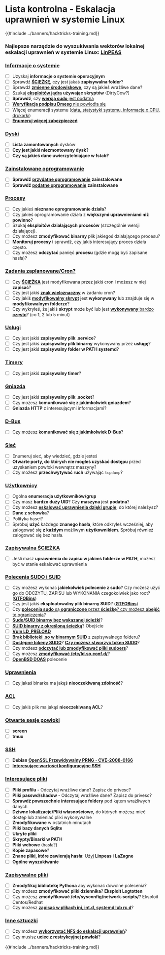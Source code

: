 # Lista kontrolna - Eskalacja uprawnień w systemie Linux

{{#include ../banners/hacktricks-training.md}}

### **Najlepsze narzędzie do wyszukiwania wektorów lokalnej eskalacji uprawnień w systemie Linux:** [**LinPEAS**](https://github.com/carlospolop/privilege-escalation-awesome-scripts-suite/tree/master/linPEAS)

### [Informacje o systemie](privilege-escalation/#system-information)

- [ ] Uzyskaj **informacje o systemie operacyjnym**
- [ ] Sprawdź [**ŚCIEŻKĘ**](privilege-escalation/#path), czy jest jakaś **zapisywalna folder**?
- [ ] Sprawdź [**zmienne środowiskowe**](privilege-escalation/#env-info), czy są jakieś wrażliwe dane?
- [ ] Szukaj [**eksploitów jądra**](privilege-escalation/#kernel-exploits) **używając skryptów** (DirtyCow?)
- [ ] **Sprawdź**, czy [**wersja sudo** jest podatna](privilege-escalation/#sudo-version)
- [ ] [**Weryfikacja podpisu Dmesg** nie powiodła się](privilege-escalation/#dmesg-signature-verification-failed)
- [ ] Więcej enumeracji systemu ([data, statystyki systemu, informacje o CPU, drukarki](privilege-escalation/#more-system-enumeration))
- [ ] [**Enumeruj więcej zabezpieczeń**](privilege-escalation/#enumerate-possible-defenses)

### [Dyski](privilege-escalation/#drives)

- [ ] **Lista zamontowanych** dysków
- [ ] **Czy jest jakiś niezmontowany dysk?**
- [ ] **Czy są jakieś dane uwierzytelniające w fstab?**

### [**Zainstalowane oprogramowanie**](privilege-escalation/#installed-software)

- [ ] **Sprawdź** [**przydatne oprogramowanie**](privilege-escalation/#useful-software) **zainstalowane**
- [ ] **Sprawdź** [**podatne oprogramowanie**](privilege-escalation/#vulnerable-software-installed) **zainstalowane**

### [Procesy](privilege-escalation/#processes)

- [ ] Czy jakieś **nieznane oprogramowanie działa**?
- [ ] Czy jakieś oprogramowanie działa z **większymi uprawnieniami niż powinno**?
- [ ] Szukaj **eksploitów działających procesów** (szczególnie wersji działającej).
- [ ] Czy możesz **zmodyfikować binarny** plik jakiegoś działającego procesu?
- [ ] **Monitoruj procesy** i sprawdź, czy jakiś interesujący proces działa często.
- [ ] Czy możesz **odczytać** pamięć **procesu** (gdzie mogą być zapisane hasła)?

### [Zadania zaplanowane/Cron?](privilege-escalation/#scheduled-jobs)

- [ ] Czy [**ŚCIEŻKA**](privilege-escalation/#cron-path) jest modyfikowana przez jakiś cron i możesz w niej **zapisać**?
- [ ] Czy jest jakiś [**znak wieloznaczny**](privilege-escalation/#cron-using-a-script-with-a-wildcard-wildcard-injection) w zadaniu cron?
- [ ] Czy jakiś [**modyfikowalny skrypt**](privilege-escalation/#cron-script-overwriting-and-symlink) jest **wykonywany** lub znajduje się w **modyfikowalnym folderze**?
- [ ] Czy wykryłeś, że jakiś **skrypt** może być lub jest [**wykonywany** bardzo **często**](privilege-escalation/#frequent-cron-jobs)? (co 1, 2 lub 5 minut)

### [Usługi](privilege-escalation/#services)

- [ ] Czy jest jakiś **zapisywalny plik .service**?
- [ ] Czy jest jakiś **zapisywalny plik binarny** wykonywany przez **usługę**?
- [ ] Czy jest jakiś **zapisywalny folder w PATH systemd**?

### [Timery](privilege-escalation/#timers)

- [ ] Czy jest jakiś **zapisywalny timer**?

### [Gniazda](privilege-escalation/#sockets)

- [ ] Czy jest jakiś **zapisywalny plik .socket**?
- [ ] Czy możesz **komunikować się z jakimkolwiek gniazdem**?
- [ ] **Gniazda HTTP** z interesującymi informacjami?

### [D-Bus](privilege-escalation/#d-bus)

- [ ] Czy możesz **komunikować się z jakimkolwiek D-Bus**?

### [Sieć](privilege-escalation/#network)

- [ ] Enumeruj sieć, aby wiedzieć, gdzie jesteś
- [ ] **Otwarte porty, do których nie mogłeś uzyskać dostępu** przed uzyskaniem powłoki wewnątrz maszyny?
- [ ] Czy możesz **przechwytywać ruch** używając `tcpdump`?

### [Użytkownicy](privilege-escalation/#users)

- [ ] Ogólna **enumeracja użytkowników/grup**
- [ ] Czy masz **bardzo duży UID**? Czy **maszyna** jest **podatna**?
- [ ] Czy możesz [**eskalować uprawnienia dzięki grupie**](privilege-escalation/interesting-groups-linux-pe/), do której należysz?
- [ ] **Dane z schowka**?
- [ ] Polityka haseł?
- [ ] Spróbuj **użyć** każdego **znanego hasła**, które odkryłeś wcześniej, aby zalogować się **z każdym** możliwym **użytkownikiem**. Spróbuj również zalogować się bez hasła.

### [Zapisywalna ŚCIEŻKA](privilege-escalation/#writable-path-abuses)

- [ ] Jeśli masz **uprawnienia do zapisu w jakimś folderze w PATH**, możesz być w stanie eskalować uprawnienia

### [Polecenia SUDO i SUID](privilege-escalation/#sudo-and-suid)

- [ ] Czy możesz wykonać **jakiekolwiek polecenie z sudo**? Czy możesz użyć go do ODCZYTU, ZAPISU lub WYKONANIA czegokolwiek jako root? ([**GTFOBins**](https://gtfobins.github.io))
- [ ] Czy jest jakiś **eksploatowalny plik binarny SUID**? ([**GTFOBins**](https://gtfobins.github.io))
- [ ] Czy [**polecenia sudo** są **ograniczone** przez **ścieżkę**? czy możesz **obejść** te ograniczenia](privilege-escalation/#sudo-execution-bypassing-paths)?
- [ ] [**Sudo/SUID binarny bez wskazanej ścieżki**](privilege-escalation/#sudo-command-suid-binary-without-command-path)?
- [ ] [**SUID binarny z określoną ścieżką**](privilege-escalation/#suid-binary-with-command-path)? Obejście
- [ ] [**Vuln LD_PRELOAD**](privilege-escalation/#ld_preload)
- [ ] [**Brak biblioteki .so w binarnym SUID**](privilege-escalation/#suid-binary-so-injection) z zapisywalnego folderu?
- [ ] [**Dostępne tokeny SUDO**](privilege-escalation/#reusing-sudo-tokens)? [**Czy możesz stworzyć token SUDO**](privilege-escalation/#var-run-sudo-ts-less-than-username-greater-than)?
- [ ] Czy możesz [**odczytać lub zmodyfikować pliki sudoers**](privilege-escalation/#etc-sudoers-etc-sudoers-d)?
- [ ] Czy możesz [**zmodyfikować /etc/ld.so.conf.d/**](privilege-escalation/#etc-ld-so-conf-d)?
- [ ] [**OpenBSD DOAS**](privilege-escalation/#doas) polecenie

### [Uprawnienia](privilege-escalation/#capabilities)

- [ ] Czy jakaś binarka ma jakąś **nieoczekiwaną zdolność**?

### [ACL](privilege-escalation/#acls)

- [ ] Czy jakiś plik ma jakąś **nieoczekiwaną ACL**?

### [Otwarte sesje powłoki](privilege-escalation/#open-shell-sessions)

- [ ] **screen**
- [ ] **tmux**

### [SSH](privilege-escalation/#ssh)

- [ ] **Debian** [**OpenSSL Przewidywalny PRNG - CVE-2008-0166**](privilege-escalation/#debian-openssl-predictable-prng-cve-2008-0166)
- [ ] [**Interesujące wartości konfiguracyjne SSH**](privilege-escalation/#ssh-interesting-configuration-values)

### [Interesujące pliki](privilege-escalation/#interesting-files)

- [ ] **Pliki profilu** - Odczytaj wrażliwe dane? Zapisz do privesc?
- [ ] **Pliki passwd/shadow** - Odczytaj wrażliwe dane? Zapisz do privesc?
- [ ] **Sprawdź powszechnie interesujące foldery** pod kątem wrażliwych danych
- [ ] **Dziwne lokalizacje/Pliki własnościowe,** do których możesz mieć dostęp lub zmieniać pliki wykonywalne
- [ ] **Zmodyfikowane** w ostatnich minutach
- [ ] **Pliki bazy danych Sqlite**
- [ ] **Ukryte pliki**
- [ ] **Skrypty/Binarki w PATH**
- [ ] **Pliki webowe** (hasła?)
- [ ] **Kopie zapasowe**?
- [ ] **Znane pliki, które zawierają hasła**: Użyj **Linpeas** i **LaZagne**
- [ ] **Ogólne wyszukiwanie**

### [**Zapisywalne pliki**](privilege-escalation/#writable-files)

- [ ] **Zmodyfikuj bibliotekę Pythona** aby wykonać dowolne polecenia?
- [ ] Czy możesz **zmodyfikować pliki dziennika**? **Eksploit Logtotten**
- [ ] Czy możesz **zmodyfikować /etc/sysconfig/network-scripts/**? Eksploit Centos/Redhat
- [ ] Czy możesz [**zapisać w plikach ini, int.d, systemd lub rc.d**](privilege-escalation/#init-init-d-systemd-and-rc-d)?

### [**Inne sztuczki**](privilege-escalation/#other-tricks)

- [ ] Czy możesz [**wykorzystać NFS do eskalacji uprawnień**](privilege-escalation/#nfs-privilege-escalation)?
- [ ] Czy musisz [**uciec z restrykcyjnej powłoki**](privilege-escalation/#escaping-from-restricted-shells)?

{{#include ../banners/hacktricks-training.md}}
